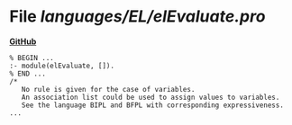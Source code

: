 # File _languages/EL/elEvaluate.pro_
**[GitHub](https://github.com/softlang/yas/blob/master/languages/EL/elEvaluate.pro)**
```
% BEGIN ...
:- module(elEvaluate, []).
% END ...
/*
   No rule is given for the case of variables.
   An association list could be used to assign values to variables.
   See the language BIPL and BFPL with corresponding expressiveness.
...
```
